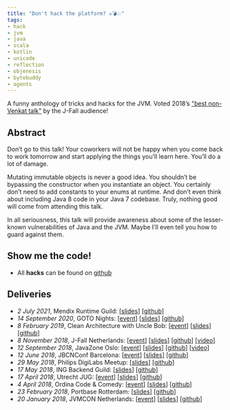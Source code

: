 ```yaml
---
title: "Don't hack the platform? ☠️💣💥"
tags:
- hack
- jvm
- java
- scala
- kotlin
- unicode
- reflection
- objenesis
- bytebuddy
- agents
---
```

A funny anthology of tricks and hacks for the JVM. Voted 2018’s ["best non-Venkat talk"](https://nljug.org/nieuws/j-fall-2018-the-top-10-sessions/) by the J-Fall audience! 

## Abstract
Don’t go to this talk! Your coworkers will not be happy when you come back to work tomorrow and start applying the things you’ll learn here. You’ll do a lot of damage.

Mutating immutable objects is never a good idea. You shouldn’t be bypassing the constructor when you instantiate an object. You certainly don’t need to add constants to your enums at runtime. And don’t even think about including Java 8 code in your Java 7 codebase. Truly, nothing good will come from attending this talk.

In all seriousness, this talk will provide awareness about some of the lesser-known vulnerabilities of Java and the JVM. Maybe I’ll even tell you how to guard against them.

## Show me the code!
* All **hacks** can be found on [github](https://github.com/jqno/dont-hack-the-platform-talk)

## Deliveries
* _2 July 2021_, Mendix Runtime Guild: [[slides](https://jqno.nl/dont-hack-the-platform-talk/2021-07-02-mendix)] [[github](https://github.com/jqno/dont-hack-the-platform-talk/tree/2021-07-02-mendix)]
* _14 September 2020_, GOTO Nights: [[event](https://www.meetup.com/GOTO-Nights-Amsterdam/events/273095070/)] [[slides](https://jqno.nl/dont-hack-the-platform-talk/2020-09-14-goto-nights)] [[github](https://github.com/jqno/dont-hack-the-platform-talk/tree/2020-09-14-goto-nights)]
* _8 February 2019_, Clean Architecture with Uncle Bob: [[event](https://www.meetup.com/Utrecht-Java-User-Group/events/257794904/)] [[slides](https://jqno.nl/dont-hack-the-platform-talk/2019-02-08-uncle-bob-utrecht)] [[github](https://github.com/jqno/dont-hack-the-platform-talk/tree/2019-02-08-uncle-bob-utrecht)]
* _8 November 2018_, J-Fall Netherlands: [[event](https://jfall.nl/sessions/dont-hack-the-jvm/)] [[slides](http://jqno.nl/dont-hack-the-platform-talk/2018-11-08-jfall/)] [[github](https://github.com/jqno/dont-hack-the-platform-talk/tree/2018-11-08-jfall)] [[video](https://www.youtube.com/watch?v=3750lsxn8m8)]
* _12 September 2018_, JavaZone Oslo: [[event](https://2018.javazone.no/)] [[slides](http://jqno.nl/dont-hack-the-platform-talk/2018-09-12-javazone/)] [[github](https://github.com/jqno/dont-hack-the-platform-talk/tree/2018-09-12-javazone)] [[video](https://vimeo.com/289655964)]
* _12 June 2018_, JBCNConf Barcelona: [[event](http://www.jbcnconf.com/2018/infoSpeaker.html?ref=SmFuT3V3ZW5zamFuLm91d2Vuc0BnbWFpbC5jb20=)] [[slides](http://jqno.nl/dont-hack-the-platform-talk/2018-06-12-jbcnconf/)] [[github](https://github.com/jqno/dont-hack-the-platform-talk/tree/2018-06-12-jbcnconf)]
* _29 May 2018_, Philips DigiLabs Meetup: [[slides](https://jqno.nl/dont-hack-the-platform-talk/2018-05-29-philips/)] [[github](http://github.com/jqno/dont-hack-the-platform-talk/tree/2018-05-29-philips)]
* _17 May 2018_, ING Backend Guild: [[slides](https://github.com/jqno/dont-hack-the-platform-talk/tree/2018-05-17-ing)] [[github](http://github.com/jqno/dont-hack-the-platform-talk/tree/2018-05-17-ing)]
* _17 April 2018_, Utrecht JUG: [[event](https://www.meetup.com/Utrecht-Java-User-Group/events/247737886/)] [[slides](http://jqno.nl/dont-hack-the-platform-talk/2018-04-17-utrecht-jug/)] [[github](https://github.com/jqno/dont-hack-the-platform-talk/tree/2018-04-17-utrecht-jug)]
* _4 April 2018_, Ordina Code & Comedy: [[event](https://codeandcomedy.nl/)] [[slides](https://jqno.nl/dont-hack-the-platform-talk/2018-04-04-ordina-code-&-comedy/)] [[github](https://github.com/jqno/dont-hack-the-platform-talk/tree/2018-04-04-ordina-code-&-comedy)]
* _23 February 2018_, Portbase Rotterdam: [[slides](https://jqno.nl/dont-hack-the-platform-talk/2018-02-23-portbase/)] [[github](https://github.com/jqno/dont-hack-the-platform-talk/tree/2018-02-23-portbase)]
* _20 January 2018_, JVMCON Netherlands: [[event](https://jvmcon.com/)] [[slides](http://jqno.nl/dont-hack-the-platform-talk/2018-01-30-jvmcon/)] [[github](https://github.com/jqno/dont-hack-the-platform-talk/tree/2018-01-30-jvmcon)]

